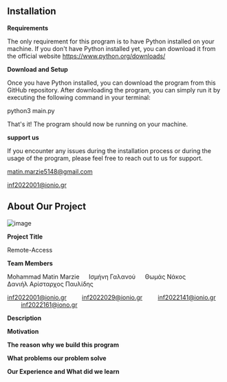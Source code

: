 ## **Installation**

**Requirements**

The only requirement for this program is to have Python installed on your machine. If you don't have Python installed yet, you can download it from the official website https://www.python.org/downloads/

**Download and Setup**

Once you have Python installed, you can download the program from this GitHub repository. After downloading the program, you can simply run it by executing the following command in your terminal:

python3 main.py

That's it! The program should now be running on your machine.


**support us**

If you encounter any issues during the installation process or during the usage of the program, please feel free to reach out to us for support.

matin.marzie5148@gmail.com

inf2022001@ionio.gr


## **About Our Project**

![image](https://github.com/Matin-Marzie/Remote-access/assets/116279956/f2883163-10d5-4d96-aa8a-a33045fdb67e)


**Project Title**

Remote-Access

**Team Members**

Mohammad Matin Marzie &emsp; Ισμήνη Γαλανού &emsp; Θωμάς Νάκος &emsp;&emsp;&emsp; Δανιήλ Αρίσταρχος Παυλίδης

inf2022001@ionio.gr &emsp;&emsp; inf2022029@ionio.gr &emsp;&emsp; inf2022141@ionio.gr &emsp;&emsp; inf2022161@iono.gr




**Description**

**Motivation**

**The reason why we build this program**

**What problems our problem solve**

**Our Experience and What did we learn**


